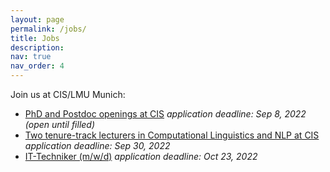 ```yaml
---
layout: page
permalink: /jobs/
title: Jobs
description: 
nav: true
nav_order: 4
---
```


Join us at CIS/LMU Munich:

- [PhD and Postdoc openings at CIS](https://www.cis.lmu.de/web/jobs2022.html) *application deadline: Sep 8, 2022 (open until filled)*
- [Two tenure-track lecturers in Computational Linguistics and NLP at CIS](https://www.cis.lmu.de/web/arpositions2022.html) *application deadline: Sep 30, 2022*
- [IT-Techniker (m/w/d)](https://job-portal.lmu.de/jobposting/c6de699311fd078cca5b6e3c5546ffc9d16467c20?ref=homepage) *application deadline: Oct 23, 2022*
